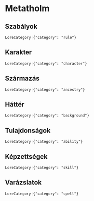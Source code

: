 # Metatholm

## Szabályok

`LoreCategory|{"category": "rule"}`

## Karakter

`LoreCategory|{"category": "character"}`

## Származás

`LoreCategory|{"category": "ancestry"}`

## Háttér

`LoreCategory|{"category": "background"}`


## Tulajdonságok

`LoreCategory|{"category": "ability"}`

## Képzettségek

`LoreCategory|{"category": "skill"}`

## Varázslatok

`LoreCategory|{"category": "spell"}`
